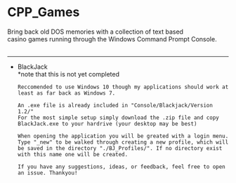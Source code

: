 # CPP_Games

Bring back old DOS memories with a collection of text based <br>
casino games running through the Windows Command Prompt Console.<br>
<br>
<hr>
<ul>
  <li>
    BlackJack<br>
    *note that this is not yet completed
    
    Reccomended to use Windows 10 though my applications should work at 
    least as far back as Windows 7.
    
    An .exe file is already included in "Console/Blackjack/Version 1.2/"
    For the most simple setup simply download the .zip file and copy
    BlackJack.exe to your hardrive (your desktop may be best) 
    
    When opening the application you will be greated with a login menu.
    Type "_new" to be walked through creating a new profile, which will
    be saved in the directory "./BJ_Profiles/". If no directory exist
    with this name one will be created.
    
    If you have any suggestions, ideas, or feedback, feel free to open
    an issue. Thankyou!
  </li>
</ul>
